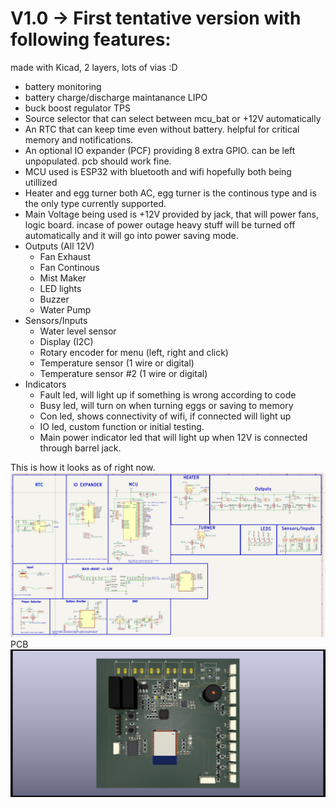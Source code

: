 # V1.0 -> First tentative version with following features: 
made with Kicad, 2 layers, lots of vias :D 
- battery monitoring
- battery charge/discharge maintanance LIPO 
- buck boost regulator TPS 
- Source selector that can select between mcu_bat or +12V automatically
- An RTC that can keep time even without battery. helpful for critical memory and notifications. 
- An optional IO expander (PCF) providing 8 extra GPIO. can be left unpopulated. pcb should work fine. 
- MCU used is ESP32 with bluetooth and wifi hopefully both being utillized
- Heater and egg turner both AC, egg turner is the continous type and is the only type currently supported. 
- Main Voltage being used is +12V provided by jack, that will power fans, logic board. incase of power outage heavy stuff will be turned off automatically and it will go into power saving mode. 
- Outputs (All 12V)
    - Fan Exhaust 
    - Fan Continous 
    - Mist Maker 
    - LED lights 
    - Buzzer
    - Water Pump 
- Sensors/Inputs
    - Water level sensor
    - Display (I2C)
    - Rotary encoder for menu (left, right and click)
    - Temperature sensor (1 wire or digital)
    - Temperature sensor #2 (1 wire or digital)
- Indicators
    - Fault led, will light up if something is wrong according to code
    - Busy led, will turn on when turning eggs or saving to memory 
    - Con led, shows connectivity of wifi, if connected will light up
    - IO led, custom function or initial testing. 
    - Main power indicator led that will light up when 12V is connected through barrel jack. 


This is how it looks as of right now. 
![Version 1](Assets/sch_version_1.png "schematic")
PCB 
![Version 1](Assets/pcb_pretty.png "pcb")


